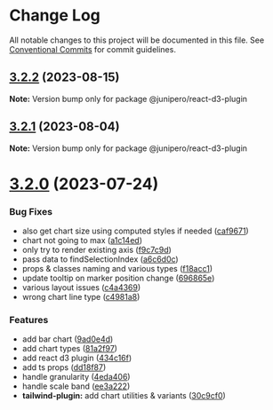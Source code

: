 # Change Log

All notable changes to this project will be documented in this file.
See [Conventional Commits](https://conventionalcommits.org) for commit guidelines.

## [3.2.2](https://github.com/p3ol/junipero/compare/v3.2.1...v3.2.2) (2023-08-15)

**Note:** Version bump only for package @junipero/react-d3-plugin





## [3.2.1](https://github.com/p3ol/junipero/compare/v3.2.0...v3.2.1) (2023-08-04)

**Note:** Version bump only for package @junipero/react-d3-plugin





# [3.2.0](https://github.com/p3ol/junipero/compare/v3.1.2...v3.2.0) (2023-07-24)


### Bug Fixes

* also get chart size using computed styles if needed ([caf9671](https://github.com/p3ol/junipero/commit/caf96718e49b244759369ca168845e167942506f))
* chart not going to max ([a1c14ed](https://github.com/p3ol/junipero/commit/a1c14ed34cae624530695180ea9dd465d3c59327))
* only try to render existing axis ([f9c7c9d](https://github.com/p3ol/junipero/commit/f9c7c9d430596fc86a71c2777c03dc209ec849a8))
* pass data to findSelectionIndex ([a6c6d0c](https://github.com/p3ol/junipero/commit/a6c6d0c74adacec00ca5632ef5f468ea4db92c14))
* props & classes naming and various types ([f18acc1](https://github.com/p3ol/junipero/commit/f18acc170564d6134e66231811676c3d20bda7e6))
* update tooltip on marker position change ([696865e](https://github.com/p3ol/junipero/commit/696865eceb8fdbe6c71e1c7042a0509c7a758b26))
* various layout issues ([c4a4369](https://github.com/p3ol/junipero/commit/c4a4369ce88d10460ab09ef5b54237f3ccd6e044))
* wrong chart line type ([c4981a8](https://github.com/p3ol/junipero/commit/c4981a89f63fcf1aec3c50685ece0c77ebd6ac3a))


### Features

* add bar chart ([9ad0e4d](https://github.com/p3ol/junipero/commit/9ad0e4d67e8fc8083f72ddf7b69ba70b2ce2fc05))
* add chart types ([81a2f97](https://github.com/p3ol/junipero/commit/81a2f97c87db4e036766afc6201f682fb8e7f973))
* add react d3 plugin ([434c16f](https://github.com/p3ol/junipero/commit/434c16fab15e13bacdb8da3e389837fe9e8fadca))
* add ts props ([dd18f87](https://github.com/p3ol/junipero/commit/dd18f8791d3bddc9deb42b9b350852ad6dd494bd))
* handle granularity ([4eda406](https://github.com/p3ol/junipero/commit/4eda40645d10fb8556c91ca349a9981d160ae623))
* handle scale band ([ee3a222](https://github.com/p3ol/junipero/commit/ee3a222a6a352c5ef094960b96114c219b799f87))
* **tailwind-plugin:** add chart utilities & variants ([30c9cf0](https://github.com/p3ol/junipero/commit/30c9cf08937cc4e49d5d923ea28ae90e9b4e5c77))
